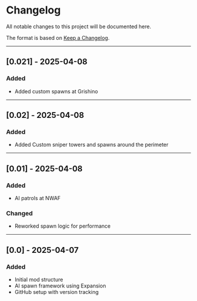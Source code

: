 # Changelog

All notable changes to this project will be documented here.

The format is based on [Keep a Changelog](https://keepachangelog.com/en/1.0.0/).

---

## [0.021] - 2025-04-08
### Added
- Added custom spawns at Grishino

---

## [0.02] - 2025-04-08
### Added
- Added Custom sniper towers and spawns around the perimeter

---

## [0.01] - 2025-04-08
### Added
- AI patrols at NWAF

### Changed
- Reworked spawn logic for performance

---

## [0.0] - 2025-04-07
### Added
- Initial mod structure
- AI spawn framework using Expansion
- GitHub setup with version tracking